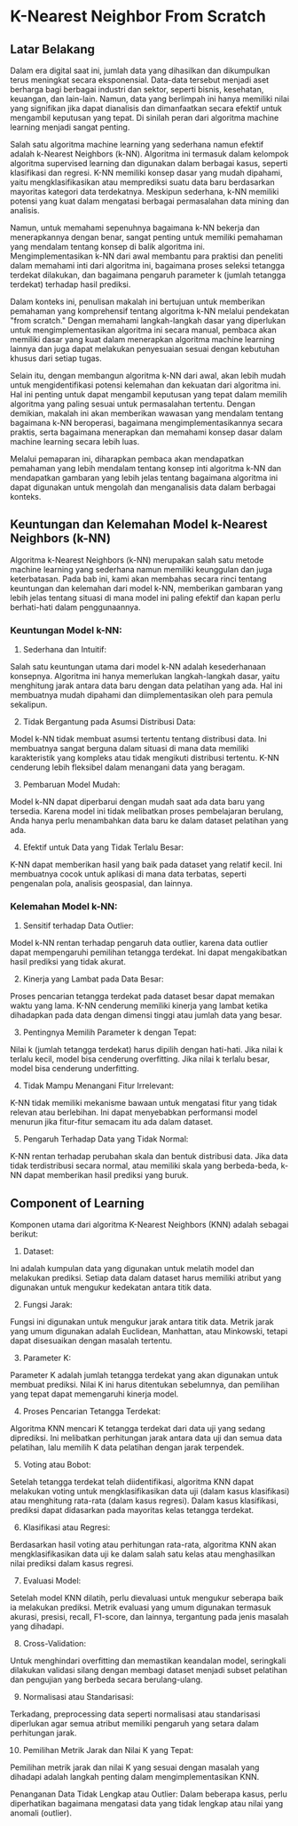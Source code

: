 # K-Nearest Neighbor From Scratch

## Latar Belakang
Dalam era digital saat ini, jumlah data yang dihasilkan dan dikumpulkan terus meningkat secara eksponensial. Data-data tersebut menjadi aset berharga bagi berbagai industri dan sektor, seperti bisnis, kesehatan, keuangan, dan lain-lain. Namun, data yang berlimpah ini hanya memiliki nilai yang signifikan jika dapat dianalisis dan dimanfaatkan secara efektif untuk mengambil keputusan yang tepat. Di sinilah peran dari algoritma machine learning menjadi sangat penting.

Salah satu algoritma machine learning yang sederhana namun efektif adalah k-Nearest Neighbors (k-NN). Algoritma ini termasuk dalam kelompok algoritma supervised learning dan digunakan dalam berbagai kasus, seperti klasifikasi dan regresi. K-NN memiliki konsep dasar yang mudah dipahami, yaitu mengklasifikasikan atau memprediksi suatu data baru berdasarkan mayoritas kategori data terdekatnya. Meskipun sederhana, k-NN memiliki potensi yang kuat dalam mengatasi berbagai permasalahan data mining dan analisis.

Namun, untuk memahami sepenuhnya bagaimana k-NN bekerja dan menerapkannya dengan benar, sangat penting untuk memiliki pemahaman yang mendalam tentang konsep di balik algoritma ini. Mengimplementasikan k-NN dari awal membantu para praktisi dan peneliti dalam memahami inti dari algoritma ini, bagaimana proses seleksi tetangga terdekat dilakukan, dan bagaimana pengaruh parameter k (jumlah tetangga terdekat) terhadap hasil prediksi.

Dalam konteks ini, penulisan makalah ini bertujuan untuk memberikan pemahaman yang komprehensif tentang algoritma k-NN melalui pendekatan "from scratch." Dengan memahami langkah-langkah dasar yang diperlukan untuk mengimplementasikan algoritma ini secara manual, pembaca akan memiliki dasar yang kuat dalam menerapkan algoritma machine learning lainnya dan juga dapat melakukan penyesuaian sesuai dengan kebutuhan khusus dari setiap tugas.

Selain itu, dengan membangun algoritma k-NN dari awal, akan lebih mudah untuk mengidentifikasi potensi kelemahan dan kekuatan dari algoritma ini. Hal ini penting untuk dapat mengambil keputusan yang tepat dalam memilih algoritma yang paling sesuai untuk permasalahan tertentu. Dengan demikian, makalah ini akan memberikan wawasan yang mendalam tentang bagaimana k-NN beroperasi, bagaimana mengimplementasikannya secara praktis, serta bagaimana menerapkan dan memahami konsep dasar dalam machine learning secara lebih luas.

Melalui pemaparan ini, diharapkan pembaca akan mendapatkan pemahaman yang lebih mendalam tentang konsep inti algoritma k-NN dan mendapatkan gambaran yang lebih jelas tentang bagaimana algoritma ini dapat digunakan untuk mengolah dan menganalisis data dalam berbagai konteks.

## Keuntungan dan Kelemahan Model k-Nearest Neighbors (k-NN)

Algoritma k-Nearest Neighbors (k-NN) merupakan salah satu metode machine learning yang sederhana namun memiliki keunggulan dan juga keterbatasan. Pada bab ini, kami akan membahas secara rinci tentang keuntungan dan kelemahan dari model k-NN, memberikan gambaran yang lebih jelas tentang situasi di mana model ini paling efektif dan kapan perlu berhati-hati dalam penggunaannya.

### Keuntungan Model k-NN:

1. Sederhana dan Intuitif:
   
Salah satu keuntungan utama dari model k-NN adalah kesederhanaan konsepnya. Algoritma ini hanya memerlukan langkah-langkah dasar, yaitu menghitung jarak antara data baru dengan data pelatihan yang ada. Hal ini membuatnya mudah dipahami dan diimplementasikan oleh para pemula sekalipun.

2. Tidak Bergantung pada Asumsi Distribusi Data:
   
Model k-NN tidak membuat asumsi tertentu tentang distribusi data. Ini membuatnya sangat berguna dalam situasi di mana data memiliki karakteristik yang kompleks atau tidak mengikuti distribusi tertentu. K-NN cenderung lebih fleksibel dalam menangani data yang beragam.

3. Pembaruan Model Mudah:
   
Model k-NN dapat diperbarui dengan mudah saat ada data baru yang tersedia. Karena model ini tidak melibatkan proses pembelajaran berulang, Anda hanya perlu menambahkan data baru ke dalam dataset pelatihan yang ada.

4. Efektif untuk Data yang Tidak Terlalu Besar:
   
K-NN dapat memberikan hasil yang baik pada dataset yang relatif kecil. Ini membuatnya cocok untuk aplikasi di mana data terbatas, seperti pengenalan pola, analisis geospasial, dan lainnya.

### Kelemahan Model k-NN:

1. Sensitif terhadap Data Outlier:
   
Model k-NN rentan terhadap pengaruh data outlier, karena data outlier dapat mempengaruhi pemilihan tetangga terdekat. Ini dapat mengakibatkan hasil prediksi yang tidak akurat.

2. Kinerja yang Lambat pada Data Besar:
   
Proses pencarian tetangga terdekat pada dataset besar dapat memakan waktu yang lama. K-NN cenderung memiliki kinerja yang lambat ketika dihadapkan pada data dengan dimensi tinggi atau jumlah data yang besar.

3. Pentingnya Memilih Parameter k dengan Tepat:
   
Nilai k (jumlah tetangga terdekat) harus dipilih dengan hati-hati. Jika nilai k terlalu kecil, model bisa cenderung overfitting. Jika nilai k terlalu besar, model bisa cenderung underfitting.

4. Tidak Mampu Menangani Fitur Irrelevant:
   
K-NN tidak memiliki mekanisme bawaan untuk mengatasi fitur yang tidak relevan atau berlebihan. Ini dapat menyebabkan performansi model menurun jika fitur-fitur semacam itu ada dalam dataset.

5. Pengaruh Terhadap Data yang Tidak Normal:
    
K-NN rentan terhadap perubahan skala dan bentuk distribusi data. Jika data tidak terdistribusi secara normal, atau memiliki skala yang berbeda-beda, k-NN dapat memberikan hasil prediksi yang buruk.

## Component of Learning

Komponen utama dari algoritma K-Nearest Neighbors (KNN) adalah sebagai berikut:

1. Dataset: 

Ini adalah kumpulan data yang digunakan untuk melatih model dan melakukan prediksi. Setiap data dalam dataset harus memiliki atribut yang digunakan untuk mengukur kedekatan antara titik data.

2. Fungsi Jarak: 

Fungsi ini digunakan untuk mengukur jarak antara titik data. Metrik jarak yang umum digunakan adalah Euclidean, Manhattan, atau Minkowski, tetapi dapat disesuaikan dengan masalah tertentu.

3. Parameter K: 

Parameter K adalah jumlah tetangga terdekat yang akan digunakan untuk membuat prediksi. Nilai K ini harus ditentukan sebelumnya, dan pemilihan yang tepat dapat memengaruhi kinerja model.

4. Proses Pencarian Tetangga Terdekat: 

Algoritma KNN mencari K tetangga terdekat dari data uji yang sedang diprediksi. Ini melibatkan perhitungan jarak antara data uji dan semua data pelatihan, lalu memilih K data pelatihan dengan jarak terpendek.

5. Voting atau Bobot: 

Setelah tetangga terdekat telah diidentifikasi, algoritma KNN dapat melakukan voting untuk mengklasifikasikan data uji (dalam kasus klasifikasi) atau menghitung rata-rata (dalam kasus regresi). Dalam kasus klasifikasi, prediksi dapat didasarkan pada mayoritas kelas tetangga terdekat.

6. Klasifikasi atau Regresi: 

Berdasarkan hasil voting atau perhitungan rata-rata, algoritma KNN akan mengklasifikasikan data uji ke dalam salah satu kelas atau menghasilkan nilai prediksi dalam kasus regresi.

7. Evaluasi Model: 

Setelah model KNN dilatih, perlu dievaluasi untuk mengukur seberapa baik ia melakukan prediksi. Metrik evaluasi yang umum digunakan termasuk akurasi, presisi, recall, F1-score, dan lainnya, tergantung pada jenis masalah yang dihadapi.

8. Cross-Validation: 

Untuk menghindari overfitting dan memastikan keandalan model, seringkali dilakukan validasi silang dengan membagi dataset menjadi subset pelatihan dan pengujian yang berbeda secara berulang-ulang.

9. Normalisasi atau Standarisasi: 

Terkadang, preprocessing data seperti normalisasi atau standarisasi diperlukan agar semua atribut memiliki pengaruh yang setara dalam perhitungan jarak.

10. Pemilihan Metrik Jarak dan Nilai K yang Tepat: 

Pemilihan metrik jarak dan nilai K yang sesuai dengan masalah yang dihadapi adalah langkah penting dalam mengimplementasikan KNN.

Penanganan Data Tidak Lengkap atau Outlier: Dalam beberapa kasus, perlu diperhatikan bagaimana mengatasi data yang tidak lengkap atau nilai yang anomali (outlier).
